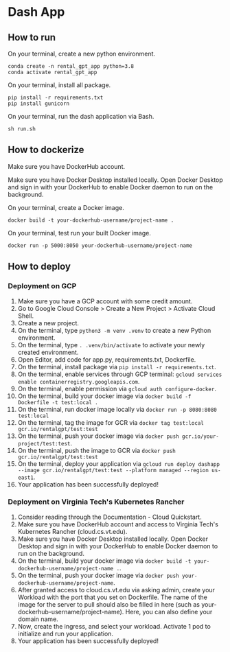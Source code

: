 # Dash App

## How to run
On your terminal, create a new python environment.
```
conda create -n rental_gpt_app python=3.8
conda activate rental_gpt_app
```

On your terminal, install all package.
```
pip install -r requirements.txt
pip install gunicorn
```

On your terminal, run the dash application via Bash.
```
sh run.sh
```

## How to dockerize
Make sure you have DockerHub account.

Make sure you have Docker Desktop installed locally. Open Docker Desktop and sign in with your DockerHub to enable Docker daemon to run on the background.

On your terminal, create a Docker image.
```
docker build -t your-dockerhub-username/project-name .
```

On your terminal, test run your built Docker image.
```
docker run -p 5000:8050 your-dockerhub-username/project-name
```

## How to deploy
### Deployment on GCP
1. Make sure you have a GCP account with some credit amount.
2. Go to Google Cloud Console > Create a New Project > Activate Cloud Shell.
3. Create a new project.
4. On the terminal, type `python3 -m venv .venv` to create a new Python environment.
5. On the terminal, type `. .venv/bin/activate` to activate your newly created environment.
6. Open Editor, add code for app.py, requirements.txt, Dockerfile.
7. On the terminal, install package via `pip install -r requirements.txt`.
8. On the terminal, enable services through GCP terminal: `gcloud services enable
containerregistry.googleapis.com`.
9. On the terminal, enable permission via `gcloud auth configure-docker`.
10. On the terminal, build your docker image via `docker build -f Dockerfile -t test:local .`
11. On the terminal, run docker image locally via `docker run -p 8080:8080 test:local`
12. On the terminal, tag the image for GCR via `docker tag test:local gcr.io/rentalgpt/test:test`
13. On the terminal, push your docker image via `docker push gcr.io/your-project/test:test`.
14. On the terminal, push the image to GCR via `docker push gcr.io/rentalgpt/test:test`
15. On the terminal, deploy your application via `gcloud run deploy dashapp --image gcr.io/rentalgpt/test:test --platform managed --region us-east1`.
16. Your application has been successfully deployed!

### Deployment on Virginia Tech's Kubernetes Rancher
1. Consider reading through the Documentation - Cloud Quickstart.
2. Make sure you have DockerHub account and access to Virginia Tech's Kubernetes
Rancher (cloud.cs.vt.edu).
3. Make sure you have Docker Desktop installed locally. Open Docker Desktop and sign in
with your DockerHub to enable Docker daemon to run on the background.
4. On the terminal, build your docker image via `docker build -t
your-dockerhub-username/project-name .`.
5. On the terminal, push your docker image via `docker push
your-dockerhub-username/project-name`.
6. After granted access to cloud.cs.vt.edu via asking admin, create your Workload with the
port that you set on Dockerfile. The name of the image for the server to pull should also
be filled in here (such as your-dockerhub-username/project-name). Here, you can also
define your domain name.
7. Now, create the ingress, and select your workload. Activate 1 pod to initialize and run
your application.
8. Your application has been successfully deployed!
